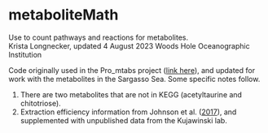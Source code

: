 # metaboliteMath
Use to count pathways and reactions for metabolites.\
Krista Longnecker, updated 4 August 2023
Woods Hole Oceanographic Institution

Code originally used in the Pro_mtabs project ([link here](https://github.com/KujawinskiLaboratory/Pro_mtabs)), and updated for work with the metabolites in the Sargasso Sea. Some specific notes follow.
1. There are two metabolites that are not in KEGG (acetyltaurine and chitotriose).
2. Extraction efficiency information from Johnson et al. ([2017](https://doi.org/10.1002/lom3.10181)), and supplemented with unpublished data from the Kujawinski lab.
